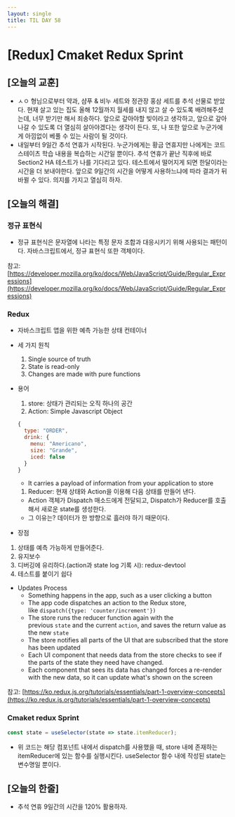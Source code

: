 ```yaml
---
layout: single
title: TIL DAY 58
---
```

# [Redux] Cmaket Redux Sprint

## [오늘의 교훈]

- ㅅㅇ 형님으로부터 약과, 샴푸 & 비누 세트와 정관장 홍삼 세트를 추석 선물로 받았다. 현재 살고 있는 집도 올해 12월까지 월세를 내지 않고 살 수 있도록 배려해주셨는데, 너무 받기만 해서 죄송하다. 앞으로 갚아야할 빚이라고 생각하고, 앞으로 갚아나갈 수 있도록 더 열심히 살아야겠다는 생각이 든다. 또, 나 또한 앞으로 누군가에게 아낌없이 베풀 수 있는 사람이 될 것이다.
- 내일부터 9일간 추석 연휴가 시작된다. 누군가에게는 황금 연휴지만 나에게는 코드스테이츠 학습 내용을 복습하는 시간일 뿐이다. 추석 연휴가 끝난 직후에 바로 Section2 HA 테스트가 나를 기다리고 있다. 테스트에서 떨어지게 되면 한달이라는 시간을 더 보내야한다. 앞으로 9일간의 시간을 어떻게 사용하느냐에 따라 결과가 뒤바뀔 수 있다. 의지를 가지고 열심히 하자.

## [오늘의 해결]

### 정규 표현식

- 정규 표현식은 문자열에 나타는 특정 문자 조합과 대응시키기 위해 사용되는 패턴이다. 자바스크립트에서, 정규 표현식 또한 객체이다.

참고: [https://developer.mozilla.org/ko/docs/Web/JavaScript/Guide/Regular_Expressions](https://developer.mozilla.org/ko/docs/Web/JavaScript/Guide/Regular_Expressions)

### Redux

- 자바스크립트 앱을 위한 예측 가능한 상태 컨테이너
- 세 가지 원칙
    1. Single source of truth
    2. State is read-only
    3. Changes are made with pure functions
- 용어
    1. store: 상태가 관리되는 오직 하나의 공간
    2. Action: Simple Javascript Object

    ```jsx
    {
      type: "ORDER",
      drink: {
        menu: "Americano",
        size: "Grande",
        iced: false
      }
    }
    ```

    - It carries a payload of information from your application to store
    1. Reducer: 현재 상태와 Action을 이용해 다음 상태를 만들어 낸다.
    - Action 객체가 Dispatch 매소드에게 전달되고, Dispatch가 Reducer를 호출해서 새로운 state를 생성한다.
    - 그 이유는? 데이터가 한 방향으로 흘러야 하기 때문이다.
- 장점
1. 상태를 예측 가능하게 만들어준다.
2. 유지보수
3. 디버깅에 유리하다.(action과 state log 기록 시): redux-devtool
4. 테스트를 붙이기 쉽다

- Updates Process
    - Something happens in the app, such as a user clicking a button
    - The app code dispatches an action to the Redux store, like `dispatch({type: 'counter/increment'})`
    - The store runs the reducer function again with the previous `state` and the current `action`, and saves the return value as the new `state`
    - The store notifies all parts of the UI that are subscribed that the store has been updated
    - Each UI component that needs data from the store checks to see if the parts of the state they need have changed.
    - Each component that sees its data has changed forces a re-render with the new data, so it can update what's shown on the screen

참고: [https://ko.redux.js.org/tutorials/essentials/part-1-overview-concepts](https://ko.redux.js.org/tutorials/essentials/part-1-overview-concepts)

### Cmaket redux Sprint

```jsx
const state = useSelector(state => state.itemReducer);
```

- 위 코드는 해당 컴포넌트 내에서 dispatch를 사용했을 때, store 내에 존재하는 itemReducer에 있는 함수를 실행시킨다. useSelector 함수 내에 작성된 state는 변수명일 뿐이다.

## [오늘의 한줄]

- 추석 연휴 9일간의 시간을 120% 활용하자.
